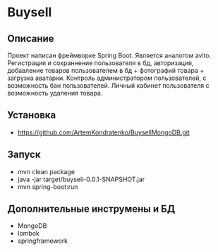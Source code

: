 # Buysell

## Описание
Проект написан фреймворке Spring Boot. Является аналогом avito.
Регистрация и сохраннение пользователя в бд, авторизация, добавление товаров пользователем в бд + фотографий товара + загрузка аватарки. Контроль администратором пользователей, с возможность бан пользователей. Личный кабинет пользователя с возможность удаления товара.

## Установка
- https://github.com/ArtemKondratenko/BuysellMongoDB.git

## Запуск
- mvn clean package
- java -jar target/buysell-0.0.1-SNAPSHOT.jar
- mvn spring-boot:run

## Дополнительные инструмены и БД
- MongoDB
- lombok
- springframework
